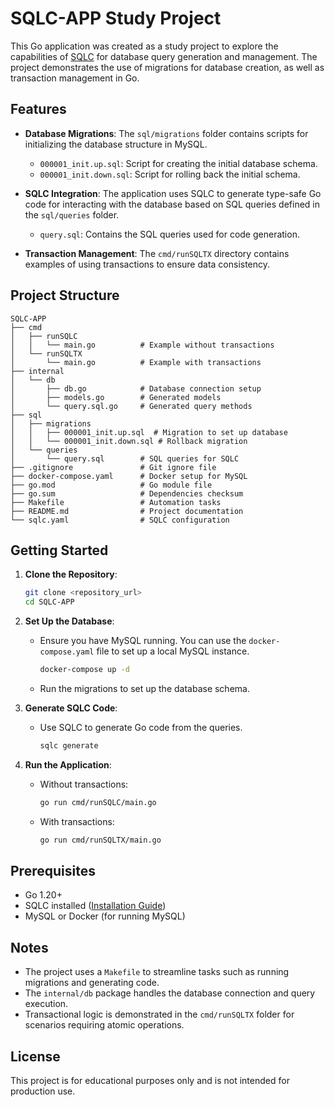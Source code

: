 # SQLC-APP Study Project

This Go application was created as a study project to explore the capabilities of [SQLC](https://sqlc.dev/) for database query generation and management. The project demonstrates the use of migrations for database creation, as well as transaction management in Go.

## Features

- **Database Migrations**: The `sql/migrations` folder contains scripts for initializing the database structure in MySQL.
  - `000001_init.up.sql`: Script for creating the initial database schema.
  - `000001_init.down.sql`: Script for rolling back the initial schema.

- **SQLC Integration**: The application uses SQLC to generate type-safe Go code for interacting with the database based on SQL queries defined in the `sql/queries` folder.
  - `query.sql`: Contains the SQL queries used for code generation.

- **Transaction Management**: The `cmd/runSQLTX` directory contains examples of using transactions to ensure data consistency.

## Project Structure

```
SQLC-APP
├── cmd
│   ├── runSQLC
│   │   └── main.go          # Example without transactions
│   └── runSQLTX
│       └── main.go          # Example with transactions
├── internal
│   └── db
│       ├── db.go            # Database connection setup
│       ├── models.go        # Generated models
│       └── query.sql.go     # Generated query methods
├── sql
│   ├── migrations
│   │   ├── 000001_init.up.sql  # Migration to set up database
│   │   └── 000001_init.down.sql # Rollback migration
│   └── queries
│       └── query.sql        # SQL queries for SQLC
├── .gitignore               # Git ignore file
├── docker-compose.yaml      # Docker setup for MySQL
├── go.mod                   # Go module file
├── go.sum                   # Dependencies checksum
├── Makefile                 # Automation tasks
├── README.md                # Project documentation
└── sqlc.yaml                # SQLC configuration
```

## Getting Started

1. **Clone the Repository**:
   ```bash
   git clone <repository_url>
   cd SQLC-APP
   ```

2. **Set Up the Database**:
   - Ensure you have MySQL running. You can use the `docker-compose.yaml` file to set up a local MySQL instance.
     ```bash
     docker-compose up -d
     ```
   - Run the migrations to set up the database schema.

3. **Generate SQLC Code**:
   - Use SQLC to generate Go code from the queries.
     ```bash
     sqlc generate
     ```

4. **Run the Application**:
   - Without transactions:
     ```bash
     go run cmd/runSQLC/main.go
     ```
   - With transactions:
     ```bash
     go run cmd/runSQLTX/main.go
     ```

## Prerequisites

- Go 1.20+
- SQLC installed ([Installation Guide](https://docs.sqlc.dev/en/stable/overview/install.html))
- MySQL or Docker (for running MySQL)

## Notes

- The project uses a `Makefile` to streamline tasks such as running migrations and generating code.
- The `internal/db` package handles the database connection and query execution.
- Transactional logic is demonstrated in the `cmd/runSQLTX` folder for scenarios requiring atomic operations.

## License

This project is for educational purposes only and is not intended for production use.